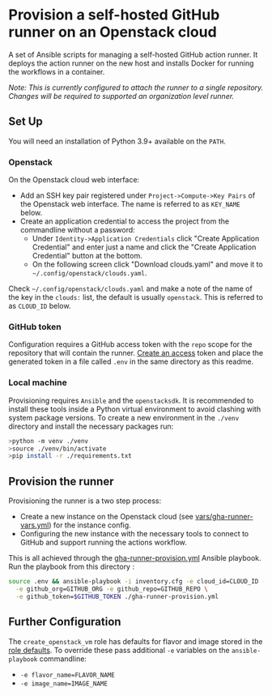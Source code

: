 # Provision a self-hosted GitHub runner on an Openstack cloud

A set of Ansible scripts for managing a self-hosted GitHub action runner.
It deploys the action runner on the new host and installs Docker for running
the workflows in a container.

*Note: This is currently configured to attach the runner to a single repository.*
*Changes will be required to supported an organization level runner.*

## Set Up

You will need an installation of Python 3.9+ available on the `PATH`.

### Openstack

On the Openstack cloud web interface:

- Add an SSH key pair registered under `Project->Compute->Key Pairs` of the
  Openstack web interface. The name is referred to as `KEY_NAME` below.
- Create an application credential to access the project from the commandline
  without a password:
  - Under `Identity->Application Credentials` click
    "Create Application Credential" and enter just a name and click the "Create
    Application Credential" button at the bottom.
  - On the following screen click "Download clouds.yaml" and move it to
    `~/.config/openstack/clouds.yaml`.

Check `~/.config/openstack/clouds.yaml` and make a note of the name of
the key in the `clouds:` list, the default is usually `openstack`.
This is referred to as `CLOUD_ID` below.

### GitHub token

Configuration requires a GitHub access token with the `repo` scope for the
repository that will contain the runner.
[Create an access](https://docs.github.com/en/authentication/keeping-your-account-and-data-secure/managing-your-personal-access-tokens#creating-a-fine-grained-personal-access-token)
token and place the generated token in a file called `.env` in the same directory
as this readme.

### Local machine

Provisioning requires `Ansible` and the `openstacksdk`.
It is recommended to install these tools inside a Python virtual environment
to avoid clashing with system package versions.
To create a new environment in the `./venv` directory and
install the necessary packages run:

```sh
>python -m venv ./venv
>source ./venv/bin/activate
>pip install -r ./requirements.txt
```

## Provision the runner

Provisioning the runner is a two step process:

- Create a new instance on the Openstack cloud (see [vars/gha-runner-vars.yml](./vars/gha-runner-vars.yml))
  for the instance config.
- Configuring the new instance with the necessary tools to connect to GitHub
  and support running the actions workflow.

This is all achieved through the
[gha-runner-provision.yml](./gha-runner-provision.yml) Ansible playbook.
Run the playbook from this directory :

```sh
source .env && ansible-playbook -i inventory.cfg -e cloud_id=CLOUD_ID -e key_name=KEY_NAME \
  -e github_org=GITHUB_ORG -e github_repo=GITHUB_REPO \
  -e github_token=$GITHUB_TOKEN ./gha-runner-provision.yml
```

## Further Configuration

The `create_openstack_vm` role has defaults for flavor and image stored in the
[role defaults](./roles/create_openstack_vm/defaults/main.yml).
To override these pass additional `-e` variables on the `ansible-playbook`
commandline:

- `-e flavor_name=FLAVOR_NAME`
- `-e image_name=IMAGE_NAME`
